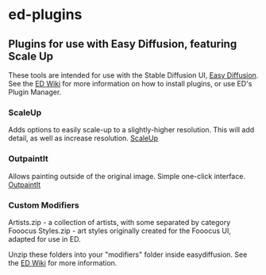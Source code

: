 # ed-plugins
## Plugins for use with Easy Diffusion, featuring Scale Up

These tools are intended for use with the Stable Diffusion UI, [Easy Diffusion](https://github.com/easydiffusion/easydiffusion).  See the [ED Wiki](https://github.com/easydiffusion/easydiffusion/wiki/UI-Plugins) for more information on how to install plugins, or use ED's Plugin Manager.

### ScaleUp

Adds options to easily scale-up to a slightly-higher resolution.  This will add detail, as well as increase resolution.
[ScaleUp](https://raw.githubusercontent.com/AvidGameFan/ed-plugins/master/scaleup.plugin.js)

### OutpaintIt

Allows painting outside of the original image.  Simple one-click interface.
[OutpaintIt](https://raw.githubusercontent.com/AvidGameFan/ed-plugins/master/OutpaintIt.plugin.js)

### Custom Modifiers

Artists.zip - a collection of artists, with some separated by category  
Fooocus Styles.zip - art styles originally created for the Fooocus UI, adapted for use in ED.

Unzip these folders into your "modifiers" folder inside easydiffusion. See the [ED Wiki](https://github.com/easydiffusion/easydiffusion/wiki/Custom-Modifiers) for more information.
